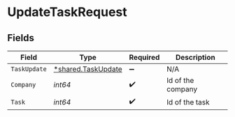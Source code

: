 # UpdateTaskRequest


## Fields

| Field                                                          | Type                                                           | Required                                                       | Description                                                    |
| -------------------------------------------------------------- | -------------------------------------------------------------- | -------------------------------------------------------------- | -------------------------------------------------------------- |
| `TaskUpdate`                                                   | [*shared.TaskUpdate](../../../pkg/models/shared/taskupdate.md) | :heavy_minus_sign:                                             | N/A                                                            |
| `Company`                                                      | *int64*                                                        | :heavy_check_mark:                                             | Id of the company                                              |
| `Task`                                                         | *int64*                                                        | :heavy_check_mark:                                             | Id of the task                                                 |